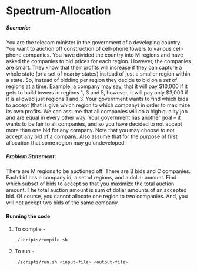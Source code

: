 # Spectrum-Allocation

##### Scenario: 

You are the telecom minister in the government of a developing country. You want to auction off construction of cell-phone towers to various cell-phone companies. You have divided the country into M regions and have asked the companies to bid prices for each region. However, the companies are smart. They know that their profits will increase if they can capture a whole state (or a set of nearby states) instead of just a smaller region within a state. So, instead of bidding per region they decide to bid on a *set* of regions at a time. Example, a company may say, that it will pay $10,000 if it gets to build towers in regions 1, 3 and 5, however, it will pay only $3,000 if it is allowed just regions 1 and 3. Your government wants to find which bids to accept (that is give which region to which company) in order to maximize its own profits. We can assume that all companies will do a high quality job and are equal in every other way. Your government has another goal – it wants to be fair to all companies, and so you have decided to not accept more than one bid for any company. Note that you may choose to not accept any bid of a company. Also assume that for the purpose of first allocation that some region may go undeveloped.

##### Problem Statement: 

There are M regions to be auctioned off. There are B bids and C companies. Each bid has a company id, a set of regions, and a dollar amount. Find which subset of bids to accept so that you maximize the total auction amount. The total auction amount is sum of dollar amounts of an accepted bid. Of course, you cannot allocate one region to two companies. And, you will not accept two bids of the same company.


#### Running the code

1. To compile -

   ```bash
   ./scripts/compile.sh
   ```

2. To run - 

   ```bash
   ./scripts/run.sh <input-file> <output-file>
   ```